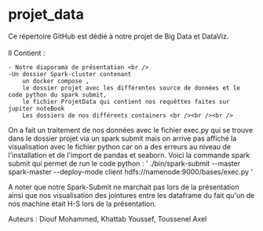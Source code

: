 # projet_data

Ce répertoire GitHub est dédié à notre projet de Big Data et DataViz. <br /><br />
Il Contient : <br />
 
    - Notre diaporama de présentation <br />
    -Un dossier Spark-cluster contenant 
        un docker compose , 
        le dossier projet avec les différentes source de données et le code python du spark submit,
        le fichier ProjetData qui contient nos requêttes faites sur jupiter noteBook 
        Les dossiers de nos différents containers <br /><br /><br />
   

On a fait un traitement de nos données avec le fichier exec.py qui se trouve dans le dossier projet via un spark submit mais on arrive pas affiché la visualisation avec le fichier python car on a des erreurs au niveau de l'installation et de l'import de pandas et seaborn.
Voici la commande spark submit qui permet de run le code python : ' ./bin/spark-submit    --master spark-master    --deploy-mode client    hdfs://namenode:9000/bases/exec.py ' 


A noter que notre Spark-Submit ne marchait pas lors de la présentation ainsi que nos visualisation des jointures entre les dataframe du fait qu'un de nos machine était H-S lors de la présentation.

Auteurs : Diouf Mohammed, Khattab Youssef, Toussenel Axel
